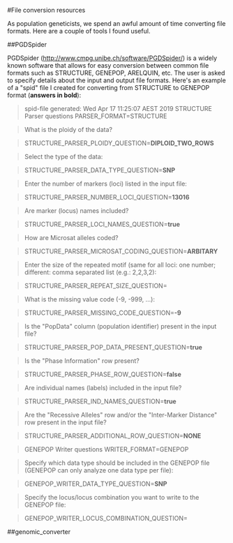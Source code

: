 #File conversion resources

As population geneticists, we spend an awful amount of time converting file formats. Here are a couple of tools I found useful.

##PGDSpider

PGDSpider (http://www.cmpg.unibe.ch/software/PGDSpider/)
is a widely known software that allows for easy conversion between common file formats such as STRUCTURE, GENEPOP, ARELQUIN, etc. The user is
asked to specify details about the input and output file formats.
Here's an example of a "spid" file I created for converting from STRUCTURE to GENEPOP format (**answers in bold**):

> spid-file generated: Wed Apr 17 11:25:07 AEST 2019
> STRUCTURE Parser questions
> PARSER_FORMAT=STRUCTURE

> What is the ploidy of the data?

> STRUCTURE_PARSER_PLOIDY_QUESTION=**DIPLOID_TWO_ROWS**

> Select the type of the data:

> STRUCTURE_PARSER_DATA_TYPE_QUESTION=**SNP**

> Enter the number of markers (loci) listed in the input file:

> STRUCTURE_PARSER_NUMBER_LOCI_QUESTION=**13016**

> Are marker (locus) names included?

> STRUCTURE_PARSER_LOCI_NAMES_QUESTION=**true**

> How are Microsat alleles coded?

> STRUCTURE_PARSER_MICROSAT_CODING_QUESTION=**ARBITARY**

> Enter the size of the repeated motif (same for all loci: one number; different: comma separated list (e.g.: 2,2,3,2):

> STRUCTURE_PARSER_REPEAT_SIZE_QUESTION=

> What is the missing value code (-9, -999, ...):

> STRUCTURE_PARSER_MISSING_CODE_QUESTION=**-9**

> Is the "PopData" column (population identifier) present in the input file?

> STRUCTURE_PARSER_POP_DATA_PRESENT_QUESTION=**true**

> Is the "Phase Information" row present?

> STRUCTURE_PARSER_PHASE_ROW_QUESTION=**false**

> Are individual names (labels) included in the input file?

> STRUCTURE_PARSER_IND_NAMES_QUESTION=**true**

> Are the "Recessive Alleles" row and/or the "Inter-Marker Distance" row present in the input file?

> STRUCTURE_PARSER_ADDITIONAL_ROW_QUESTION=**NONE**

> GENEPOP Writer questions
> WRITER_FORMAT=GENEPOP

> Specify which data type should be included in the GENEPOP file  (GENEPOP can only analyze one data type per file):

> GENEPOP_WRITER_DATA_TYPE_QUESTION=**SNP**

> Specify the locus/locus combination you want to write to the GENEPOP file:

> GENEPOP_WRITER_LOCUS_COMBINATION_QUESTION=

##genomic_converter

